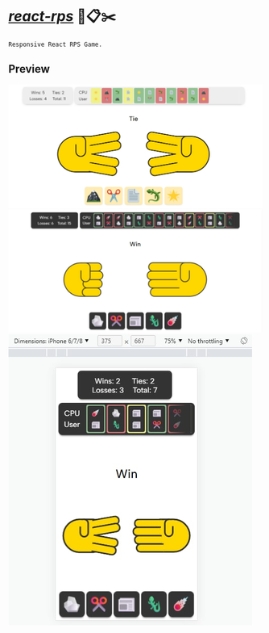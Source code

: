 # [_react-rps_](https://andreishpinko.github.io/react-rps) 🗻📋✂️

```
Responsive React RPS Game.
```

## Preview

![Screen](https://github.com/AndreiShpinko/react-rps/blob/gh-pages/readmeScreens/screen1.jpg)
![Screen](https://github.com/AndreiShpinko/react-rps/blob/gh-pages/readmeScreens/screen2.jpg)
![Screen](https://github.com/AndreiShpinko/react-rps/blob/gh-pages/readmeScreens/screen3.jpg)
